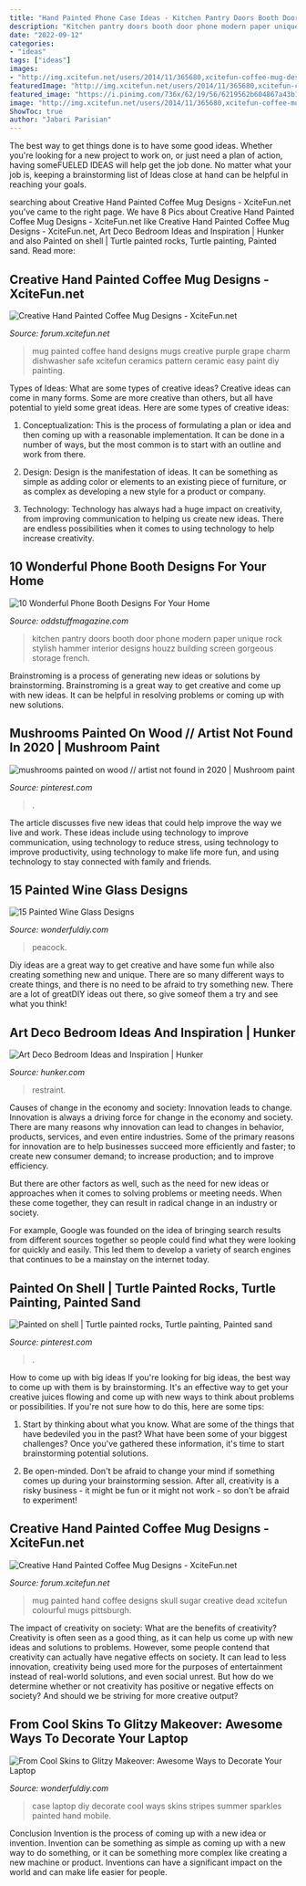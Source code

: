```yaml
---
title: "Hand Painted Phone Case Ideas - Kitchen Pantry Doors Booth Door Phone Modern Paper Unique Rock Stylish Hammer Interior Designs Houzz Building Screen Gorgeous Storage French"
description: "Kitchen pantry doors booth door phone modern paper unique rock stylish hammer interior designs houzz building screen gorgeous storage french"
date: "2022-09-12"
categories:
- "ideas"
tags: ["ideas"]
images:
- "http://img.xcitefun.net/users/2014/11/365680,xcitefun-coffee-mug-designs-13.jpg"
featuredImage: "http://img.xcitefun.net/users/2014/11/365680,xcitefun-coffee-mug-designs-13.jpg"
featured_image: "https://i.pinimg.com/736x/62/19/56/6219562b604867a43b15051040ba4d25.jpg"
image: "http://img.xcitefun.net/users/2014/11/365680,xcitefun-coffee-mug-designs-13.jpg"
ShowToc: true
author: "Jabari Parisian"
---
```



The best way to get things done is to have some good ideas. Whether you're looking for a new project to work on, or just need a plan of action, having someFUELED IDEAS will help get the job done. No matter what your job is, keeping a brainstorming list of Ideas close at hand can be helpful in reaching your goals.

	

		
searching about Creative Hand Painted Coffee Mug Designs - XciteFun.net you've came to the right page. We have 8 Pics about Creative Hand Painted Coffee Mug Designs - XciteFun.net like Creative Hand Painted Coffee Mug Designs - XciteFun.net, Art Deco Bedroom Ideas and Inspiration | Hunker and also Painted on shell | Turtle painted rocks, Turtle painting, Painted sand. Read more:
		
    
## Creative Hand Painted Coffee Mug Designs - XciteFun.net

<img loading=lazy src="https://img.xcitefun.net/users/2014/11/365670,xcitefun-coffee-mug-designs-7.jpg" onerror="this.onerror=null;this.src='https://tse3.mm.bing.net/th?id=OIP.ygNv2WWGWR_XIOHGPatl5AHaJ4&amp;pid=15.1';" alt="Creative Hand Painted Coffee Mug Designs - XciteFun.net">

_Source: forum.xcitefun.net_

>mug painted coffee hand designs mugs creative purple grape charm dishwasher safe xcitefun ceramics pattern ceramic easy paint diy painting. 

	

Types of Ideas: What are some types of creative ideas?
Creative ideas can come in many forms. Some are more creative than others, but all have potential to yield some great ideas. Here are some types of creative ideas:
1. Conceptualization: This is the process of formulating a plan or idea and then coming up with a reasonable implementation. It can be done in a number of ways, but the most common is to start with an outline and work from there.

2. Design: Design is the manifestation of ideas. It can be something as simple as adding color or elements to an existing piece of furniture, or as complex as developing a new style for a product or company.

3. Technology: Technology has always had a huge impact on creativity, from improving communication to helping us create new ideas. There are endless possibilities when it comes to using technology to help increase creativity.


    
## 10 Wonderful Phone Booth Designs For Your Home

<img loading=lazy src="https://oddstuffmagazine.com/wp-content/uploads/2015/03/pantry-doors.jpg" onerror="this.onerror=null;this.src='https://tse4.mm.bing.net/th?id=OIP.PsdRFH-HRIns7hS-4pyT8QHaJ4&amp;pid=15.1';" alt="10 Wonderful Phone Booth Designs For Your Home">

_Source: oddstuffmagazine.com_

>kitchen pantry doors booth door phone modern paper unique rock stylish hammer interior designs houzz building screen gorgeous storage french. 

	

Brainstroming is a process of generating new ideas or solutions by brainstorming. Brainstroming is a great way to get creative and come up with new ideas. It can be helpful in resolving problems or coming up with new solutions.

    
## Mushrooms Painted On Wood // Artist Not Found In 2020 | Mushroom Paint

<img loading=lazy src="https://i.pinimg.com/736x/62/19/56/6219562b604867a43b15051040ba4d25.jpg" onerror="this.onerror=null;this.src='https://tse3.mm.bing.net/th?id=OIP.7yUW3RhvPAbXl2TbSFYs6wHaKN&amp;pid=15.1';" alt="mushrooms painted on wood // artist not found in 2020 | Mushroom paint">

_Source: pinterest.com_

>. 

	

The article discusses five new ideas that could help improve the way we live and work. These ideas include using technology to improve communication, using technology to reduce stress, using technology to improve productivity, using technology to make life more fun, and using technology to stay connected with family and friends.

    
## 15 Painted Wine Glass Designs

<img loading=lazy src="https://cdn.wonderfuldiy.com/wp-content/uploads/2016/08/Peacock-feather-hand-painted-wine-glass.jpg" onerror="this.onerror=null;this.src='https://tse1.mm.bing.net/th?id=OIP.YB-V0B2MWD5zil0NJUYgTAHaFC&amp;pid=15.1';" alt="15 Painted Wine Glass Designs">

_Source: wonderfuldiy.com_

>peacock. 

	

Diy ideas are a great way to get creative and have some fun while also creating something new and unique. There are so many different ways to create things, and there is no need to be afraid to try something new. There are a lot of greatDIY ideas out there, so give someof them a try and see what you think!

    
## Art Deco Bedroom Ideas And Inspiration | Hunker

<img loading=lazy src="https://img.hunkercdn.com/630x/clsd/2/21/577d2d00f6954c89b78e87d86bbab694.jpg" onerror="this.onerror=null;this.src='https://tse1.mm.bing.net/th?id=OIP.9ZfVKlmrskU_YMLlqMCt2wHaLH&amp;pid=15.1';" alt="Art Deco Bedroom Ideas and Inspiration | Hunker">

_Source: hunker.com_

>restraint. 

	

Causes of change in the economy and society: Innovation leads to change.
Innovation is always a driving force for change in the economy and society. There are many reasons why innovation can lead to changes in behavior, products, services, and even entire industries. 
Some of the primary reasons for innovation are to help businesses succeed more efficiently and faster; to create new consumer demand; to increase production; and to improve efficiency. 

But there are other factors as well, such as the need for new ideas or approaches when it comes to solving problems or meeting needs. When these come together, they can result in radical change in an industry or society.

For example, Google was founded on the idea of bringing search results from different sources together so people could find what they were looking for quickly and easily. This led them to develop a variety of search engines that continues to be a mainstay on the internet today.

    
## Painted On Shell | Turtle Painted Rocks, Turtle Painting, Painted Sand

<img loading=lazy src="https://i.pinimg.com/originals/66/ec/9b/66ec9bd40c1c02de77398ad82dc00dea.jpg" onerror="this.onerror=null;this.src='https://tse4.mm.bing.net/th?id=OIP.eGeF6Hsl9uyJ3i9NHW7cugHaJ4&amp;pid=15.1';" alt="Painted on shell | Turtle painted rocks, Turtle painting, Painted sand">

_Source: pinterest.com_

>. 

	

How to come up with big ideas
If you're looking for big ideas, the best way to come up with them is by brainstorming. It's an effective way to get your creative juices flowing and come up with new ways to think about problems or possibilities. If you're not sure how to do this, here are some tips:
1. Start by thinking about what you know. What are some of the things that have bedeviled you in the past? What have been some of your biggest challenges? Once you've gathered these information, it's time to start brainstorming potential solutions.

2. Be open-minded. Don't be afraid to change your mind if something comes up during your brainstorming session. After all, creativity is a risky business - it might be fun or it might not work - so don't be afraid to experiment!


    
## Creative Hand Painted Coffee Mug Designs - XciteFun.net

<img loading=lazy src="http://img.xcitefun.net/users/2014/11/365680,xcitefun-coffee-mug-designs-13.jpg" onerror="this.onerror=null;this.src='https://tse4.mm.bing.net/th?id=OIP.aOMCerZroN6Ev34Ak0kl2gHaJ4&amp;pid=15.1';" alt="Creative Hand Painted Coffee Mug Designs - XciteFun.net">

_Source: forum.xcitefun.net_

>mug painted hand coffee designs skull sugar creative dead xcitefun colourful mugs pittsburgh. 

	

The impact of creativity on society: What are the benefits of creativity?
Creativity is often seen as a good thing, as it can help us come up with new ideas and solutions to problems. However, some people contend that creativity can actually have negative effects on society. It can lead to less innovation, creativity being used more for the purposes of entertainment instead of real-world solutions, and even social unrest. But how do we determine whether or not creativity has positive or negative effects on society? And should we be striving for more creative output?

    
## From Cool Skins To Glitzy Makeover: Awesome Ways To Decorate Your Laptop

<img loading=lazy src="https://cdn.wonderfuldiy.com/wp-content/uploads/2017/11/Stripes-and-sparkles-hand-painted-case.jpg" onerror="this.onerror=null;this.src='https://tse4.mm.bing.net/th?id=OIP.9AY0-Y_W8ISrq2TIP9ZUowHaEL&amp;pid=15.1';" alt="From Cool Skins to Glitzy Makeover: Awesome Ways to Decorate Your Laptop">

_Source: wonderfuldiy.com_

>case laptop diy decorate cool ways skins stripes summer sparkles painted hand mobile. 

	

Conclusion
Invention is the process of coming up with a new idea or invention. Invention can be something as simple as coming up with a new way to do something, or it can be something more complex like creating a new machine or product. Inventions can have a significant impact on the world and can make life easier for people.

